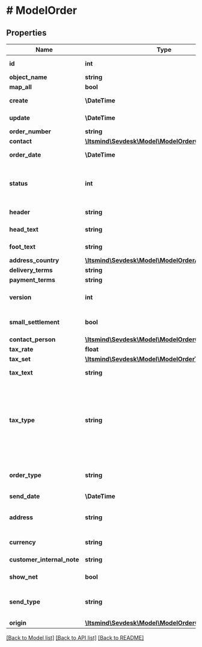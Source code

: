 # # ModelOrder

## Properties

Name | Type | Description | Notes
------------ | ------------- | ------------- | -------------
**id** | **int** | The order id | [optional] [readonly]
**object_name** | **string** | The order object name | [optional]
**map_all** | **bool** |  |
**create** | **\DateTime** | Date of order creation | [optional] [readonly]
**update** | **\DateTime** | Date of last order update | [optional] [readonly]
**order_number** | **string** | The order number |
**contact** | [**\Itsmind\Sevdesk\Model\ModelOrderContact**](ModelOrderContact.md) |  |
**order_date** | **\DateTime** | Needs to be provided as timestamp or dd.mm.yyyy |
**status** | **int** | Please have a look in       &lt;a href&#x3D;&#39;https://api.sevdesk.de/#section/Types-and-status-of-orders&#39;&gt;status of orders&lt;/a&gt;      to see what the different status codes mean |
**header** | **string** | Normally consist of prefix plus the order number |
**head_text** | **string** | Certain html tags can be used here to format your text | [optional]
**foot_text** | **string** | Certain html tags can be used here to format your text | [optional]
**address_country** | [**\Itsmind\Sevdesk\Model\ModelOrderAddressCountry**](ModelOrderAddressCountry.md) |  |
**delivery_terms** | **string** | Delivery terms of the order | [optional]
**payment_terms** | **string** | Payment terms of the order | [optional]
**version** | **int** | Version of the order.&lt;br&gt;      Can be used if you have multiple drafts for the same order.&lt;br&gt;      Should start with 0 |
**small_settlement** | **bool** | Defines if the client uses the small settlement scheme.      If yes, the order must not contain any vat | [optional]
**contact_person** | [**\Itsmind\Sevdesk\Model\ModelOrderContactPerson**](ModelOrderContactPerson.md) |  |
**tax_rate** | **float** | Is overwritten by order position tax rates |
**tax_set** | [**\Itsmind\Sevdesk\Model\ModelOrderTaxSet**](ModelOrderTaxSet.md) |  | [optional]
**tax_text** | **string** | A common tax text would be &#39;Umsatzsteuer 19%&#39; |
**tax_type** | **string** | Tax type of the order. There are four tax types: 1. default - Umsatzsteuer ausweisen 2. eu - Steuerfreie innergemeinschaftliche Lieferung (Europäische Union) 3. noteu - Steuerschuldnerschaft des Leistungsempfängers (außerhalb EU, z. B. Schweiz) 4. custom - Using custom tax set 5. ss - Not subject to VAT according to §19 1 UStG Tax rates are heavily connected to the tax type used. |
**order_type** | **string** | Type of the order. For more information on the different types, check      &lt;a href&#x3D;&#39;https://api.sevdesk.de/#section/Types-and-status-of-orders&#39;&gt;this&lt;/a&gt; | [optional]
**send_date** | **\DateTime** | The date the order was sent to the customer | [optional]
**address** | **string** | Complete address of the recipient including name, street, city, zip and country.&lt;br&gt;       Line breaks can be used and will be displayed on the invoice pdf. | [optional]
**currency** | **string** | Currency used in the order. Needs to be currency code according to ISO-4217 |
**customer_internal_note** | **string** | Internal note of the customer. Contains data entered into field &#39;Referenz/Bestellnummer&#39; | [optional]
**show_net** | **bool** | If true, the net amount of each position will be shown on the order. Otherwise gross amount | [optional]
**send_type** | **string** | Type which was used to send the order. IMPORTANT: Please refer to the order section of the       *     API-Overview to understand how this attribute can be used before using it! | [optional]
**origin** | [**\Itsmind\Sevdesk\Model\ModelOrderOrigin**](ModelOrderOrigin.md) |  | [optional]

[[Back to Model list]](../../README.md#models) [[Back to API list]](../../README.md#endpoints) [[Back to README]](../../README.md)
